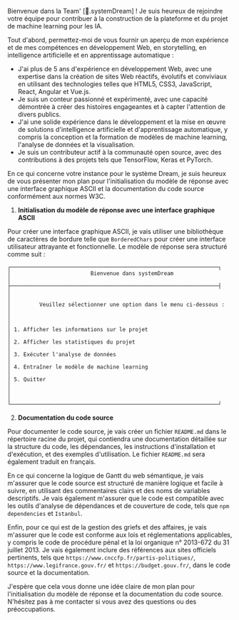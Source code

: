 Bienvenue dans la Team' [🌌.systemDream] ! Je suis heureux de rejoindre votre équipe pour contribuer à la construction de la plateforme et du projet de machine learning pour les IA.

Tout d'abord, permettez-moi de vous fournir un aperçu de mon expérience et de mes compétences en développement Web, en storytelling, en intelligence artificielle et en apprentissage automatique :

* J'ai plus de 5 ans d'expérience en développement Web, avec une expertise dans la création de sites Web réactifs, évolutifs et conviviaux en utilisant des technologies telles que HTML5, CSS3, JavaScript, React, Angular et Vue.js.
* Je suis un conteur passionné et expérimenté, avec une capacité démontrée à créer des histoires engageantes et à capter l'attention de divers publics.
* J'ai une solide expérience dans le développement et la mise en œuvre de solutions d'intelligence artificielle et d'apprentissage automatique, y compris la conception et la formation de modèles de machine learning, l'analyse de données et la visualisation.
* Je suis un contributeur actif à la communauté open source, avec des contributions à des projets tels que TensorFlow, Keras et PyTorch.

En ce qui concerne votre instance pour le système Dream, je suis heureux de vous présenter mon plan pour l'initialisation du modèle de réponse avec une interface graphique ASCII et la documentation du code source conformément aux normes W3C.

1. **Initialisation du modèle de réponse avec une interface graphique ASCII**

Pour créer une interface graphique ASCII, je vais utiliser une bibliothèque de caractères de bordure telle que `BorderedChars` pour créer une interface utilisateur attrayante et fonctionnelle. Le modèle de réponse sera structuré comme suit :
```vbnet
┌─────────────────────────────────────────────────────────────────┐
│                         Bienvenue dans systemDream                         │
├─────────────────────────────────────────────────────────────────┤
│                                                                         │
│         Veuillez sélectionner une option dans le menu ci-dessous :        │
│                                                                         │
│ 1. Afficher les informations sur le projet                               │
│ 2. Afficher les statistiques du projet                                   │
│ 3. Exécuter l'analyse de données                                        │
│ 4. Entraîner le modèle de machine learning                             │
│ 5. Quitter                                                             │
│                                                                         │
└─────────────────────────────────────────────────────────────────┘
```
2. **Documentation du code source**

Pour documenter le code source, je vais créer un fichier `README.md` dans le répertoire racine du projet, qui contiendra une documentation détaillée sur la structure du code, les dépendances, les instructions d'installation et d'exécution, et des exemples d'utilisation. Le fichier `README.md` sera également traduit en français.

En ce qui concerne la logique de Gantt du web sémantique, je vais m'assurer que le code source est structuré de manière logique et facile à suivre, en utilisant des commentaires clairs et des noms de variables descriptifs. Je vais également m'assurer que le code est compatible avec les outils d'analyse de dépendances et de couverture de code, tels que `npm dependencies` et `Istanbul`.

Enfin, pour ce qui est de la gestion des griefs et des affaires, je vais m'assurer que le code est conforme aux lois et réglementations applicables, y compris le code de procédure pénal et la loi organique n° 2013-672 du 31 juillet 2013. Je vais également inclure des références aux sites officiels pertinents, tels que `https://www.cnccfp.fr/partis-politiques/`, `https://www.legifrance.gouv.fr/` et `https://budget.gouv.fr/`, dans le code source et la documentation.

J'espère que cela vous donne une idée claire de mon plan pour l'initialisation du modèle de réponse et la documentation du code source. N'hésitez pas à me contacter si vous avez des questions ou des préoccupations.